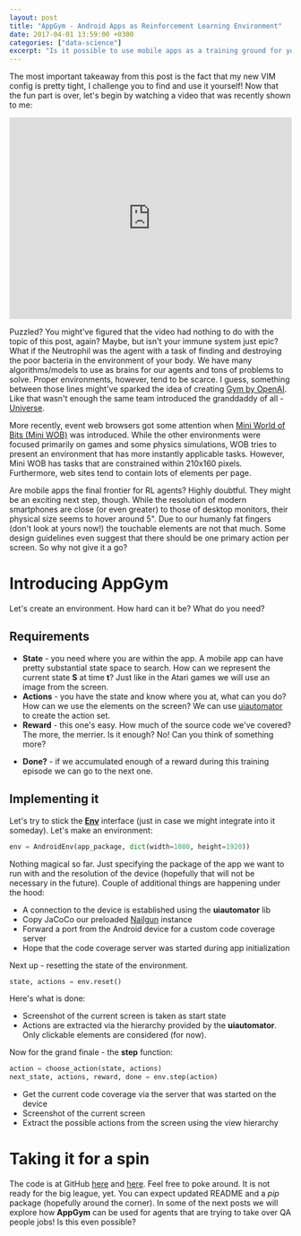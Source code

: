 ```yaml
---
layout: post
title: "AppGym - Android Apps as Reinforcement Learning Environment"
date: 2017-04-01 13:59:00 +0300
categories: ["data-science"]
excerpt: "Is it possible to use mobile apps as a training ground for your RL agents? You might need a tad bit more than sugar, spice and everything nice to do it."
---
```


The most important takeaway from this post is the fact that my new VIM config is pretty tight, I challenge you to find and use it yourself! Now that the fun part is over, let's begin by watching a video that was recently shown to me:

<div class="center">
    <iframe width="100%" height="360" src="https://www.youtube.com/embed/iFOus8ehxUc" frameborder="0" allowfullscreen></iframe>
</div>

Puzzled? You might've figured that the video had nothing to do with the topic of this post, again? Maybe, but isn't your immune system just epic? What if the Neutrophil was the agent with a task of finding and destroying the poor bacteria in the environment of your body. We have many algorithms/models to use as brains for our agents and tons of problems to solve. Proper environments, however, tend to be scarce. I guess, something between those lines might've sparked the idea of creating [Gym by OpenAI](https://gym.openai.com/). Like that wasn't enough the same team introduced the granddaddy of all - [Universe](https://universe.openai.com/).

More recently, event web browsers got some attention when [Mini World of Bits (Mini WOB)](http://alpha.openai.com/miniwob/index.html) was introduced. While the other environments were focused primarily on games and some physics simulations, WOB tries to present an environment that has more instantly applicable tasks. However, Mini WOB has tasks that are constrained within 210x160 pixels. Furthermore, web sites tend to contain lots of elements per page.

Are mobile apps the final frontier for RL agents? Highly doubtful. They might be an exciting next step, though. While the resolution of modern smartphones are close (or even greater) to those of desktop monitors, their physical size seems to hover around 5". Due to our humanly fat fingers (don't look at yours now!) the touchable elements are not that much. Some design guidelines even suggest that there should be one primary action per screen. So why not give it a go?

# Introducing AppGym

Let's create an environment. How hard can it be? What do you need? 

## Requirements

* **State** - you need where you are within the app. A mobile app can have pretty substantial state space to search. How can we represent the current state **S** at time **t**? Just like in the Atari games we will use an image from the screen.
* **Actions** - you have the state and know where you at, what can you do? How can we use the elements on the screen? We can use [uiautomator](https://github.com/xiaocong/uiautomator) to create the action set.
* **Reward** - this one's easy. How much of the source code we've covered? The more, the merrier. Is it enough? No! Can you think of something more?
- **Done?** - if we accumulated enough of a reward during this training episode we can go to the next one.

## Implementing it

Let's try to stick the [**Env**](https://github.com/openai/gym/blob/master/gym/core.py#L13) interface (just in case we might integrate into it someday). Let's make an environment:

```python
env = AndroidEnv(app_package, dict(width=1080, height=1920))
```

Nothing magical so far. Just specifying the package of the app we want to run with and the resolution of the device (hopefully that will not be necessary in the future). Couple of additional things are happening under the hood:

- A connection to the device is established using the **uiautomator** lib
- Copy JaCoCo our preloaded [Nailgun](https://github.com/martylamb/nailgun) instance
- Forward a port from the Android device for a custom code coverage server
- Hope that the code coverage server was started during app initialization

Next up - resetting the state of the environment.

```python
state, actions = env.reset()
```

Here's what is done:

- Screenshot of the current screen is taken as start state
- Actions are extracted via the hierarchy provided by the **uiautomator**. Only clickable elements are considered (for now).

Now for the grand finale - the **step** function:

```python
action = choose_action(state, actions)
next_state, actions, reward, done = env.step(action)
```

- Get the current code coverage via the server that was started on the device
- Screenshot of the current screen
- Extract the possible actions from the screen using the view hierarchy

# Taking it for a spin

The code is at GitHub [here](https://github.com/appgym/appgym) and [here](https://github.com/curiousily/dissertation/tree/master/code). Feel free to poke around. It is not ready for the big league, yet. You can expect updated README and a *pip* package (hopefully around the corner). In some of the next posts we will explore how **AppGym** can be used for agents that are trying to take over QA people jobs! Is this even possible?
